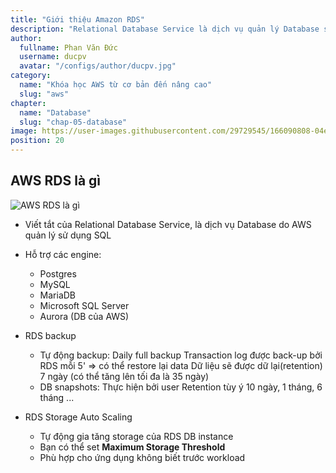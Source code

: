 ```yaml
---
title: "Giới thiệu Amazon RDS"
description: "Relational Database Service là dịch vụ quản lý Database sử dụng SQL"
author:
  fullname: Phan Văn Đức
  username: ducpv
  avatar: "/configs/author/ducpv.jpg"
category:
  name: "Khóa học AWS từ cơ bản đến nâng cao"
  slug: "aws"
chapter:
  name: "Database"
  slug: "chap-05-database"
image: https://user-images.githubusercontent.com/29729545/166090808-04e7d380-a120-4cc4-b965-9c8b641e198f.png
position: 20
---
```


## AWS RDS là gì

![AWS RDS là gì](https://user-images.githubusercontent.com/29729545/166090808-04e7d380-a120-4cc4-b965-9c8b641e198f.png)

- Viết tắt của Relational Database Service, là dịch vụ Database do AWS quản lý sử dụng SQL
- Hỗ trợ các engine:
  - Postgres
  - MySQL
  - MariaDB
  - Microsoft SQL Server
  - Aurora (DB của AWS)

- RDS backup

  - Tự động backup: Daily full backup Transaction log được back-up bởi RDS mỗi 5' => có thể restore lại data Dữ liệu sẽ được dữ lại(retention) 7 ngày (có thể tăng lên tối đa là 35 ngày)
  - DB snapshots: Thực hiện bởi user Retention tùy ý 10 ngày, 1 tháng, 6 tháng ...

- RDS Storage Auto Scaling
  - Tự động gia tăng storage của RDS DB instance
  - Bạn có thể set **Maximum Storage Threshold**
  - Phù hợp cho ứng dụng không biết trước workload
